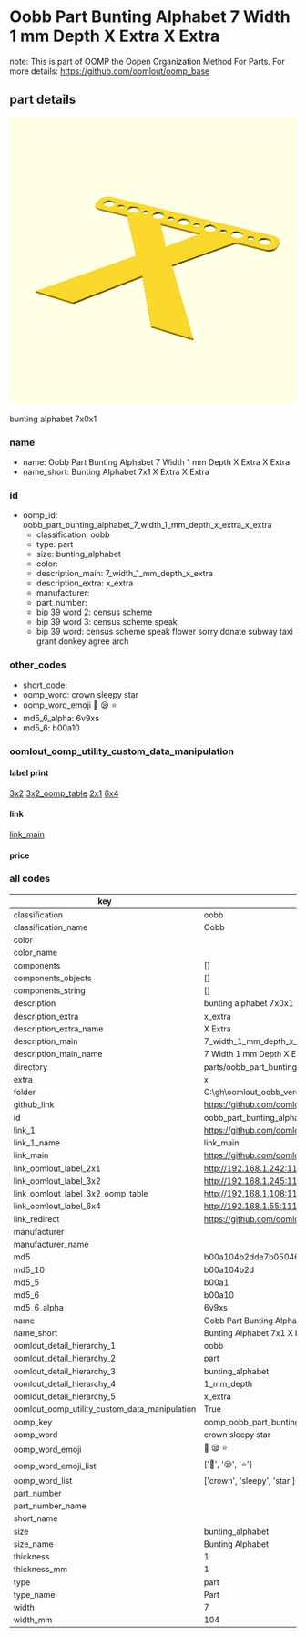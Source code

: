 # Oobb Part Bunting Alphabet 7 Width 1 mm Depth X Extra X Extra  

note: This is part of OOMP the Oopen Organization Method For Parts. For more details: https://github.com/oomlout/oomp_base

##  part details
  

[![](3dpr.png)](3dpr.png)

bunting alphabet 7x0x1



### name
* name: Oobb Part Bunting Alphabet 7 Width 1 mm Depth X Extra X Extra
* name_short: Bunting Alphabet 7x1 X Extra X Extra
### id
* oomp_id: oobb_part_bunting_alphabet_7_width_1_mm_depth_x_extra_x_extra
  * classification: oobb
  * type: part
  * size: bunting_alphabet
  * color: 
  * description_main: 7_width_1_mm_depth_x_extra
  * description_extra: x_extra
  * manufacturer: 
  * part_number: 
  * bip 39 word 2: census scheme
  * bip 39 word 3: census scheme speak
  * bip 39 word: census scheme speak flower sorry donate subway taxi grant donkey agree arch

### other_codes
* short_code: 
* oomp_word: crown sleepy star
* oomp_word_emoji :crown: :sleepy: :star:
* md5_6_alpha: 6v9xs
* md5_6: b00a10






### oomlout_oomp_utility_custom_data_manipulation
#### label print
[3x2](http://192.168.1.245:1112/?label=oomp%206v9xs)
[3x2_oomp_table](http://192.168.1.108:1112/?label=oomp%206v9xs)
[2x1](http://192.168.1.242:1112/?label=oomp%206v9xs)
[6x4](http://192.168.1.55:1112/?label=oomp%206v9xs)    

#### link

[link_main](https://github.com/oomlout/oomlout_oobb_version_4_generated_parts/tree/main/navigation_oomp/oobb/part/bunting_alphabet/7_width_1_mm_depth_x_extra/x_extra/part)                              

#### price







### all codes 
| key | value |  
| --- | --- |  
| classification | oobb |  
| classification_name | Oobb |  
| color |  |  
| color_name |  |  
| components | [] |  
| components_objects | [] |  
| components_string | [] |  
| description | bunting alphabet 7x0x1 |  
| description_extra | x_extra |  
| description_extra_name | X Extra |  
| description_main | 7_width_1_mm_depth_x_extra |  
| description_main_name | 7 Width 1 mm Depth X Extra |  
| directory | parts/oobb_part_bunting_alphabet_7_width_1_mm_depth_x_extra_x_extra |  
| extra | x |  
| folder | C:\gh\oomlout_oobb_version_4_generated_parts\parts\oobb_part_bunting_alphabet_7_width_1_mm_depth_x_extra_x_extra |  
| github_link | https://github.com/oomlout/oomlout_oomp_part_src/tree/main/parts/oobb_part_bunting_alphabet_7_width_1_mm_depth_x_extra_x_extra |  
| id | oobb_part_bunting_alphabet_7_width_1_mm_depth_x_extra_x_extra |  
| link_1 | https://github.com/oomlout/oomlout_oobb_version_4_generated_parts/tree/main/navigation_oomp/oobb/part/bunting_alphabet/7_width_1_mm_depth_x_extra/x_extra/part |  
| link_1_name | link_main |  
| link_main | https://github.com/oomlout/oomlout_oobb_version_4_generated_parts/tree/main/navigation_oomp/oobb/part/bunting_alphabet/7_width_1_mm_depth_x_extra/x_extra/part |  
| link_oomlout_label_2x1 | http://192.168.1.242:1112/?label=oomp%206v9xs |  
| link_oomlout_label_3x2 | http://192.168.1.245:1112/?label=oomp%206v9xs |  
| link_oomlout_label_3x2_oomp_table | http://192.168.1.108:1112/?label=oomp%206v9xs |  
| link_oomlout_label_6x4 | http://192.168.1.55:1112/?label=oomp%206v9xs |  
| link_redirect | https://github.com/oomlout/oomlout_oobb_version_4_generated_parts/tree/main/parts/oobb_bunting_alphabet_07_01_ex_x |  
| manufacturer |  |  
| manufacturer_name |  |  
| md5 | b00a104b2dde7b050467b599a1b0292a |  
| md5_10 | b00a104b2d |  
| md5_5 | b00a1 |  
| md5_6 | b00a10 |  
| md5_6_alpha | 6v9xs |  
| name | Oobb Part Bunting Alphabet 7 Width 1 mm Depth X Extra X Extra |  
| name_short | Bunting Alphabet 7x1 X Extra X Extra |  
| oomlout_detail_hierarchy_1 | oobb |  
| oomlout_detail_hierarchy_2 | part |  
| oomlout_detail_hierarchy_3 | bunting_alphabet |  
| oomlout_detail_hierarchy_4 | 1_mm_depth |  
| oomlout_detail_hierarchy_5 | x_extra |  
| oomlout_oomp_utility_custom_data_manipulation | True |  
| oomp_key | oomp_oobb_part_bunting_alphabet_7_width_1_mm_depth_x_extra_x_extra |  
| oomp_word | crown sleepy star |  
| oomp_word_emoji | :crown: :sleepy: :star: |  
| oomp_word_emoji_list | [':crown:', ':sleepy:', ':star:'] |  
| oomp_word_list | ['crown', 'sleepy', 'star'] |  
| part_number |  |  
| part_number_name |  |  
| short_name |  |  
| size | bunting_alphabet |  
| size_name | Bunting Alphabet |  
| thickness | 1 |  
| thickness_mm | 1 |  
| type | part |  
| type_name | Part |  
| width | 7 |  
| width_mm | 104 |  
